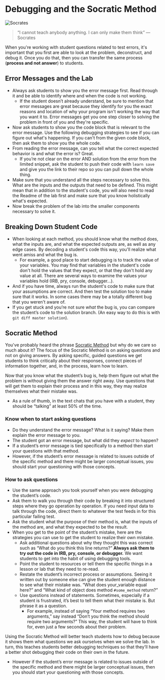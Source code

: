 # Debugging and the Socratic Method

![Socrates](http://www.dailystormer.com/wp-content/uploads/2014/01/socrates-statue2.jpg)

> “I cannot teach anybody anything. I can only make them think”
> ― Socrates

When you're working with student questions related to test errors, it's important that you first are able to look at the problem, deconstruct, and debug it. Once you do that, then you can transfer the same process (**process and not answer**) to students.

## Error Messages and the Lab

* Always ask students to show you the error message first. Read through it and be able to identify where and when the code is not working.
  - If the student doesn’t already understand, be sure to mention that error messages are great because they identify for you the exact reasons and location of why your program isn't working the way that you want it to. Error messages get you one step closer to solving the problem in front of you and they're specific.
* Now ask students to show you the code block that is relevant to the error message. Use the following debugging strategies to see if you can figure out what's happening. If you can't from the given code block, then ask them to show you the whole code.
* From reading the error message, can you tell what the correct expected behavior is and what the error is? Great.
  - If you’re not clear on the error AND solution from the error from the limited snippet, ask the student to push their code with `learn save` and give you the link to their repo so you can pull down the whole thing.
* Make sure that you understand all the steps necessary to solve this. What are the inputs and the outputs that need to be defined. This might mean that in addition to the student's code, you will also need to read the Readme of the lab first and make sure that you know holistically what's expected.
* Now break the problem of the lab into the smaller components necessary to solve it.

## Breaking Down Student Code

* When looking at each method, you should know what the method does, what the inputs are, and what the expected outputs are, as well as any edge cases. By decoding a student's code this way, you'll realize what went amiss and what the bug is.
  - For example, a good place to start debugging is to track the value of your variables. You may find that variables in the student's code don't hold the values that they expect, or that they don't hold any value at all. There are several ways to examine the values your variables hold (IRB, pry, console, debugger...).
* And if you have time, always run the student's code to make sure that your assumptions are correct. And then test the solution too to make sure that it works. In some cases there may be a totally different bug that you weren't aware of.
* If you get stuck and you’re not sure _what_ the bug is, you can compare the student’s code to the solution branch. (An easy way to do this is with `git diff master solution`).

## Socratic Method

You've probably heard the phrase [Socratic Method](http://www.criticalthinking.org/pages/socratic-teaching/606) but why do we care so much about it? The focus of the Socratic Method is on asking questions and not on giving answers. By asking specific, guided questions we get students to think critically about their responses, connect pieces of information together, and, in the process, learn how to learn.

Now that you know what the student’s bug is, help them figure out what the problem is without giving them the answer right away. Use questions that will get them to explain their process and in this way, they may realize themselves what their mistake was.
  - As a rule of thumb, in the text chats that you have with a student, they should be “talking” at least 50% of the time.

### Know when to start asking questions
* Do they understand the error message? What is it saying? Make them explain the error message to you.
* The student got an error message, but what did they _expect_ to happen?
* If a student’s error message is tied specifically to a method then start your questions with that method.
* However, if the student’s error message is related to issues outside of the specific method and there might be larger conceptual issues, you should start your questioning with those concepts.


### How to ask questions
* Use the same approach you took yourself when you were debugging the student’s code.
* Ask them to walk you through their code by breaking it into structured steps where they go operation by operation. If you need input data to talk through the code, direct them to whatever the test feeds in for this particular failing test.
* Ask the student what the purpose of their method is, what the inputs of the method are, and what they expected to be the result.
* When you get to the point of the student’s mistake, here are the strategies you can use to get the student to realize their own mistake.
  - Ask additional questions about why they thought this was correct such as “What do you think this line returns?” **Always ask them to try out the code in IRB, pry, console, or debugger.** We want students to get into the habit of using debugging tools.
  - Point the student to resources or tell them the specific things in a lesson or lab that they need to re-read.
  - Restate the student’s incorrect process or assumptions. Seeing it written out by someone else can give the student enough distance to see what their mistake was. “What does your_variable equal here?” and “What kind of object does method `#some_method` return?”
  - Use questions instead of statements. Sometimes, especially if a student is frustrated, it’s best to tell them what their mistake is. But phrase it as a question.
    - For example, instead of saying “Your method requires two arguments,” say instead “Don’t you think the method should require two arguments?” This way, the student will have to think for, even just a few seconds about their problem.

Using the Socratic Method will better teach students how to debug because it shows them what questions we ask ourselves when we solve the lab. In turn, this teaches students better debugging techniques so that they’ll have a better shot debugging their code on their own in the future.

* However if the student’s error message is related to issues outside of the specific method and there might be larger conceptual issues, then you should start your questioning with those concepts.

